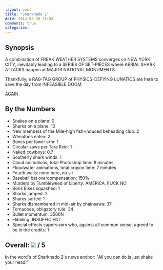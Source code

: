 ```yaml
---
layout: post
title: "Sharknado 2"
date: 2014-08-30 21:03
comments: true
categories: 
---
```


Synopsis
--------

A combination of FREAK WEATHER SYSTEMS converges on NEW YORK CITY, inevitably leading to a SERIES OF SET-PIECES where AERIAL SHARK ATTACKS happen at MAJOR NATIONAL MONUMENTS.

Thankfully, a RAG-TAG GROUP of PHYSICS-DEFYING LUNATICS are here to save the day from INFEASIBLE DOOM.

[AGAIN](../sharknado).

By the Numbers
--------------

* Snakes on a plane: 0
* Sharks on a plane: 13
* New members of the Mile-high fish-induced beheading club: 2
* Wheatons eaten: 2
* Bones per lower arm: 1
* Circular saws per Tara Reid: 1
* Naked cowboys: 0.7
* Southerly shark winds: 1
* Cloud animations, total Photoshop time: 8 minutes
* Floodwater animations, total crayon time: 7 minutes
* Fourth walls: none here, no sir
* Baseball bat overcompensation: 150%
* Murders by Tumbleweed of Liberty: AMERICA, FUCK NO
* Boris Bikes squashed: 1
* Sharks jumped: 2
* Sharks surfed: 1
* Sharks dismembered in mid-air by chainsaws: 37
* Tornadoes, obligatory rule: 34
* Bullet momentum: 3500N
* Flibbling: INSUFFICIENT
* Special effects supervisors who, against all common sense, agreed to be in the credits: 1

Overall: ![](http://files.ianrenton.com/sites/filmreviews/sharknado2.gif) / 5
--------------

In the word's of Sharknado 2's news anchor: "All you can do is just shake your head."
